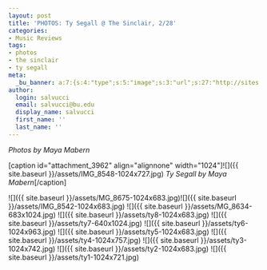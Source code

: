 ```yaml
---
layout: post
title: 'PHOTOS: Ty Segall @ The Sinclair, 2/28'
categories:
- Music Reviews
tags:
- photos
- the sinclair
- ty segall
meta:
  _bu_banner: a:7:{s:4:"type";s:5:"image";s:3:"url";s:27:"http://sites.bu.edu/wtbu/files/2019/03/ty5.jpg";s:3:"alt";s:0:"";s:7:"post_id";s:4:"3968";s:4:"html";s:0:"";s:8:"position";s:12:"contentWidth";s:7:"caption";s:0:"";}
author:
  login: salvucci
  email: salvucci@bu.edu
  display_name: salvucci
  first_name: ''
  last_name: ''
---
```

_Photos by Maya Mabern_

\[caption id="attachment\_3962" align="alignnone" width="1024"\]![]({{ site.baseurl }}/assets/IMG_8548-1024x727.jpg) _Ty Segall by Maya Mabern_\[/caption\]

![]({{ site.baseurl }}/assets/MG_8675-1024x683.jpg)![]({{ site.baseurl }}/assets/IMG_8542-1024x683.jpg) ![]({{ site.baseurl }}/assets/MG_8634-683x1024.jpg) ![]({{ site.baseurl }}/assets/ty8-1024x683.jpg) ![]({{ site.baseurl }}/assets/ty7-640x1024.jpg) ![]({{ site.baseurl }}/assets/ty6-1024x963.jpg) ![]({{ site.baseurl }}/assets/ty5-1024x683.jpg) ![]({{ site.baseurl }}/assets/ty4-1024x757.jpg) ![]({{ site.baseurl }}/assets/ty3-1024x742.jpg) ![]({{ site.baseurl }}/assets/ty2-1024x683.jpg) ![]({{ site.baseurl }}/assets/ty1-1024x721.jpg)